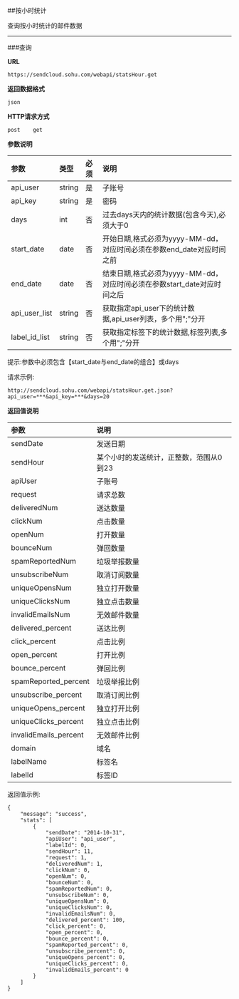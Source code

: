##按小时统计   
    
查询按小时统计的邮件数据
    
- - -
    
###查询
    
**URL**    
```
https://sendcloud.sohu.com/webapi/statsHour.get 
```
    
**返回数据格式**    
```
json
```
    
**HTTP请求方式**   
```
post    get
```
    
**参数说明**
    
|参数|类型|必须|说明|
|:---|:---|:---|:---|
|api_user|string|是|子账号|
|api_key|string|是|密码|
|days|int|否|过去days天内的统计数据(包含今天),必须大于0| 
|start_date|date|否|开始日期,格式必须为yyyy-MM-dd，对应时间必须在参数end_date对应时间之前|
|end_date|date|否|结束日期,格式必须为yyyy-MM-dd，对应时间必须在参数start_date对应时间之后|
|api_user_list|string|否|获取指定api_user下的统计数据,api_user列表，多个用";"分开|
|label_id_list|string|否|获取指定标签下的统计数据,标签列表,多个用";"分开|
    
提示:参数中必须包含【start_date与end_date的组合】或days
    
请求示例:    
```
http://sendcloud.sohu.com/webapi/statsHour.get.json?api_user=***&api_key=***&days=20
```
    
**返回值说明**
    
|参数|说明|
|:---|:---|
|sendDate|发送日期|
|sendHour|某个小时的发送统计，正整数，范围从0到23|
|apiUser|子账号|
|request|请求总数|
|deliveredNum|送达数量|
|clickNum|点击数量|
|openNum|打开数量|
|bounceNum|弹回数量|
|spamReportedNum|垃圾举报数量|
|unsubscribeNum|取消订阅数量|
|uniqueOpensNum|独立打开数量|
|uniqueClicksNum|独立点击数量|
|invalidEmailsNum|无效邮件数量|
|delivered_percent|送达比例|
|click_percent|点击比例|
|open_percent|打开比例|
|bounce_percent|弹回比例|
|spamReported_percent|垃圾举报比例|
|unsubscribe_percent|取消订阅比例|
|uniqueOpens_percent|独立打开比例|
|uniqueClicks_percent|独立点击比例|
|invalidEmails_percent|无效邮件比例|
|domain|域名|
|labelName|标签名|
|labelId|标签ID|
    
返回值示例:
```
{
    "message": "success",
    "stats": [
        {
            "sendDate": "2014-10-31",
            "apiUser": "api_user",
            "labelId": 0,
            "sendHour": 11,
            "request": 1,
            "deliveredNum": 1,
            "clickNum": 0,
            "openNum": 0,
            "bounceNum": 0,
            "spamReportedNum": 0,
            "unsubscribeNum": 0,
            "uniqueOpensNum": 0,
            "uniqueClicksNum": 0,
            "invalidEmailsNum": 0,
            "delivered_percent": 100,
            "click_percent": 0,
            "open_percent": 0,
            "bounce_percent": 0,
            "spamReported_percent": 0,
            "unsubscribe_percent": 0,
            "uniqueOpens_percent": 0,
            "uniqueClicks_percent": 0,
            "invalidEmails_percent": 0
        }
    ]
}
```

